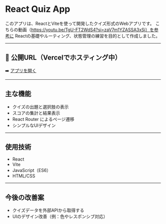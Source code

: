 # React Quiz App

このアプリは、ReactとViteを使って開発したクイズ形式のWebアプリです。
こちらの動画（https://youtu.be/TgU-FT2WdS4?si=zaV7m1YZASSA3xSj）を参考に
Reactの基礎やルーティング、状態管理の練習を目的として作成しました。

---

## 🔗 公開URL（Vercelでホスティング中）

➡️ [アプリを開く](https://react-quiz-app-git-main-takana20250513s-projects.vercel.app)

---

## 主な機能

- クイズの出題と選択肢の表示
- スコアの集計と結果表示
- React Router によるページ遷移
- シンプルなUIデザイン

---

## 使用技術

- React
- Vite
- JavaScript（ES6）
- HTML/CSS

---

## 今後の改善案

- クイズデータを外部APIから取得する
- UIのデザイン改善（例：色やレスポンシブ対応）
